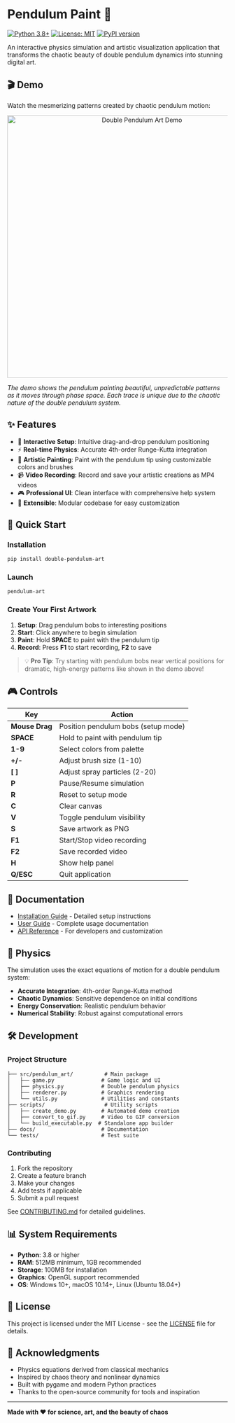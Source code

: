 # Pendulum Paint 🎨

[![Python 3.8+](https://img.shields.io/badge/python-3.8+-blue.svg)](https://www.python.org/downloads/)
[![License: MIT](https://img.shields.io/badge/License-MIT-yellow.svg)](https://opensource.org/licenses/MIT)
[![PyPI version](https://badge.fury.io/py/double-pendulum-art.svg)](https://badge.fury.io/py/double-pendulum-art)

An interactive physics simulation and artistic visualization application that transforms the chaotic beauty of double pendulum dynamics into stunning digital art.

## 🎬 Demo

Watch the mesmerizing patterns created by chaotic pendulum motion:

<div align="center">
  <img src="assets/demos/Demo.gif" alt="Double Pendulum Art Demo" width="600"/>
</div>

*The demo shows the pendulum painting beautiful, unpredictable patterns as it moves through phase space. Each trace is unique due to the chaotic nature of the double pendulum system.*

## ✨ Features

- 🎯 **Interactive Setup**: Intuitive drag-and-drop pendulum positioning
- ⚡ **Real-time Physics**: Accurate 4th-order Runge-Kutta integration
- 🎨 **Artistic Painting**: Paint with the pendulum tip using customizable colors and brushes
- 📹 **Video Recording**: Record and save your artistic creations as MP4 videos
- 🎮 **Professional UI**: Clean interface with comprehensive help system
- 🔧 **Extensible**: Modular codebase for easy customization

## 🚀 Quick Start

### Installation

```bash
pip install double-pendulum-art
```

### Launch

```bash
pendulum-art
```

### Create Your First Artwork

1. **Setup**: Drag pendulum bobs to interesting positions
2. **Start**: Click anywhere to begin simulation  
3. **Paint**: Hold **SPACE** to paint with the pendulum tip
4. **Record**: Press **F1** to start recording, **F2** to save

> 💡 **Pro Tip**: Try starting with pendulum bobs near vertical positions for dramatic, high-energy patterns like shown in the demo above!

## 🎮 Controls

| Key | Action |
|-----|--------|
| **Mouse Drag** | Position pendulum bobs (setup mode) |
| **SPACE** | Hold to paint with pendulum tip |
| **1-9** | Select colors from palette |
| **+/-** | Adjust brush size (1-10) |
| **[ ]** | Adjust spray particles (2-20) |
| **P** | Pause/Resume simulation |
| **R** | Reset to setup mode |
| **C** | Clear canvas |
| **V** | Toggle pendulum visibility |
| **S** | Save artwork as PNG |
| **F1** | Start/Stop video recording |
| **F2** | Save recorded video |
| **H** | Show help panel |
| **Q/ESC** | Quit application |

## 📖 Documentation

- [Installation Guide](docs/INSTALLATION.md) - Detailed setup instructions
- [User Guide](docs/USER_GUIDE.md) - Complete usage documentation
- [API Reference](docs/API.md) - For developers and customization

## 🎯 Physics

The simulation uses the exact equations of motion for a double pendulum system:

- **Accurate Integration**: 4th-order Runge-Kutta method
- **Chaotic Dynamics**: Sensitive dependence on initial conditions
- **Energy Conservation**: Realistic pendulum behavior
- **Numerical Stability**: Robust against computational errors


## 🛠️ Development

### Project Structure
```
├── src/pendulum_art/          # Main package
│   ├── game.py               # Game logic and UI
│   ├── physics.py            # Double pendulum physics
│   ├── renderer.py           # Graphics rendering
│   └── utils.py              # Utilities and constants
├── scripts/                   # Utility scripts
│   ├── create_demo.py        # Automated demo creation
│   ├── convert_to_gif.py     # Video to GIF conversion
│   └── build_executable.py  # Standalone app builder
├── docs/                     # Documentation
└── tests/                    # Test suite
```

### Contributing

1. Fork the repository
2. Create a feature branch
3. Make your changes
4. Add tests if applicable
5. Submit a pull request

See [CONTRIBUTING.md](CONTRIBUTING.md) for detailed guidelines.

## 📊 System Requirements

- **Python**: 3.8 or higher
- **RAM**: 512MB minimum, 1GB recommended
- **Storage**: 100MB for installation
- **Graphics**: OpenGL support recommended
- **OS**: Windows 10+, macOS 10.14+, Linux (Ubuntu 18.04+)

## 📄 License

This project is licensed under the MIT License - see the [LICENSE](LICENSE) file for details.

## 🙏 Acknowledgments

- Physics equations derived from classical mechanics
- Inspired by chaos theory and nonlinear dynamics
- Built with pygame and modern Python practices
- Thanks to the open-source community for tools and inspiration

---

**Made with ❤️ for science, art, and the beauty of chaos**

